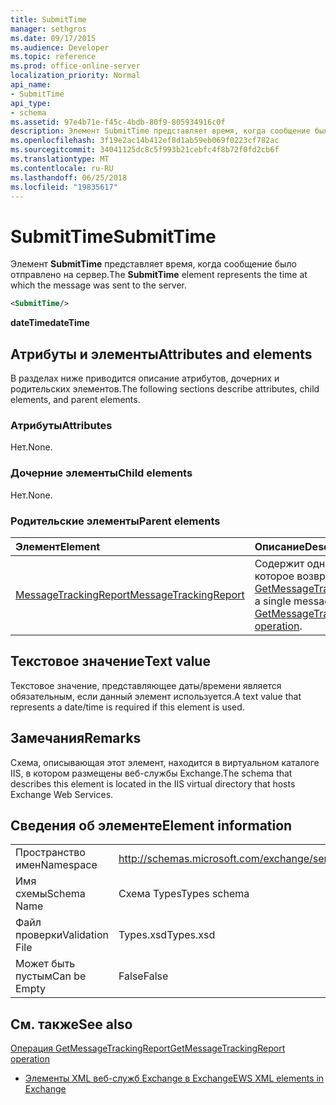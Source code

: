 ```yaml
---
title: SubmitTime
manager: sethgros
ms.date: 09/17/2015
ms.audience: Developer
ms.topic: reference
ms.prod: office-online-server
localization_priority: Normal
api_name:
- SubmitTime
api_type:
- schema
ms.assetid: 97e4b71e-f45c-4bdb-80f9-805934916c0f
description: Элемент SubmitTime представляет время, когда сообщение было отправлено на сервер.
ms.openlocfilehash: 3f19e2ac14b412ef8d1ab59eb069f0223cf782ac
ms.sourcegitcommit: 34041125dc8c5f993b21cebfc4f8b72f0fd2cb6f
ms.translationtype: MT
ms.contentlocale: ru-RU
ms.lasthandoff: 06/25/2018
ms.locfileid: "19835617"
---
```

# <a name="submittime"></a><span data-ttu-id="b5806-103">SubmitTime</span><span class="sxs-lookup"><span data-stu-id="b5806-103">SubmitTime</span></span>

<span data-ttu-id="b5806-104">Элемент **SubmitTime** представляет время, когда сообщение было отправлено на сервер.</span><span class="sxs-lookup"><span data-stu-id="b5806-104">The **SubmitTime** element represents the time at which the message was sent to the server.</span></span> 
  
```XML
<SubmitTime/>
```

 <span data-ttu-id="b5806-105">**dateTime**</span><span class="sxs-lookup"><span data-stu-id="b5806-105">**dateTime**</span></span>
## <a name="attributes-and-elements"></a><span data-ttu-id="b5806-106">Атрибуты и элементы</span><span class="sxs-lookup"><span data-stu-id="b5806-106">Attributes and elements</span></span>

<span data-ttu-id="b5806-107">В разделах ниже приводится описание атрибутов, дочерних и родительских элементов.</span><span class="sxs-lookup"><span data-stu-id="b5806-107">The following sections describe attributes, child elements, and parent elements.</span></span>
  
### <a name="attributes"></a><span data-ttu-id="b5806-108">Атрибуты</span><span class="sxs-lookup"><span data-stu-id="b5806-108">Attributes</span></span>

<span data-ttu-id="b5806-109">Нет.</span><span class="sxs-lookup"><span data-stu-id="b5806-109">None.</span></span>
  
### <a name="child-elements"></a><span data-ttu-id="b5806-110">Дочерние элементы</span><span class="sxs-lookup"><span data-stu-id="b5806-110">Child elements</span></span>

<span data-ttu-id="b5806-111">Нет.</span><span class="sxs-lookup"><span data-stu-id="b5806-111">None.</span></span>
  
### <a name="parent-elements"></a><span data-ttu-id="b5806-112">Родительские элементы</span><span class="sxs-lookup"><span data-stu-id="b5806-112">Parent elements</span></span>

|<span data-ttu-id="b5806-113">**Элемент**</span><span class="sxs-lookup"><span data-stu-id="b5806-113">**Element**</span></span>|<span data-ttu-id="b5806-114">**Описание**</span><span class="sxs-lookup"><span data-stu-id="b5806-114">**Description**</span></span>|
|:-----|:-----|
|[<span data-ttu-id="b5806-115">MessageTrackingReport</span><span class="sxs-lookup"><span data-stu-id="b5806-115">MessageTrackingReport</span></span>](messagetrackingreport.md) <br/> |<span data-ttu-id="b5806-116">Содержит одно сообщение, которое возвращается в [Операция GetMessageTrackingReport](getmessagetrackingreport-operation.md).</span><span class="sxs-lookup"><span data-stu-id="b5806-116">Contains a single message that is returned in a [GetMessageTrackingReport operation](getmessagetrackingreport-operation.md).</span></span>  <br/> |
   
## <a name="text-value"></a><span data-ttu-id="b5806-117">Текстовое значение</span><span class="sxs-lookup"><span data-stu-id="b5806-117">Text value</span></span>

<span data-ttu-id="b5806-118">Текстовое значение, представляющее даты/времени является обязательным, если данный элемент используется.</span><span class="sxs-lookup"><span data-stu-id="b5806-118">A text value that represents a date/time is required if this element is used.</span></span>
  
## <a name="remarks"></a><span data-ttu-id="b5806-119">Замечания</span><span class="sxs-lookup"><span data-stu-id="b5806-119">Remarks</span></span>

<span data-ttu-id="b5806-120">Схема, описывающая этот элемент, находится в виртуальном каталоге IIS, в котором размещены веб-службы Exchange.</span><span class="sxs-lookup"><span data-stu-id="b5806-120">The schema that describes this element is located in the IIS virtual directory that hosts Exchange Web Services.</span></span>
  
## <a name="element-information"></a><span data-ttu-id="b5806-121">Сведения об элементе</span><span class="sxs-lookup"><span data-stu-id="b5806-121">Element information</span></span>

|||
|:-----|:-----|
|<span data-ttu-id="b5806-122">Пространство имен</span><span class="sxs-lookup"><span data-stu-id="b5806-122">Namespace</span></span>  <br/> |http://schemas.microsoft.com/exchange/services/2006/types  <br/> |
|<span data-ttu-id="b5806-123">Имя схемы</span><span class="sxs-lookup"><span data-stu-id="b5806-123">Schema Name</span></span>  <br/> |<span data-ttu-id="b5806-124">Схема Types</span><span class="sxs-lookup"><span data-stu-id="b5806-124">Types schema</span></span>  <br/> |
|<span data-ttu-id="b5806-125">Файл проверки</span><span class="sxs-lookup"><span data-stu-id="b5806-125">Validation File</span></span>  <br/> |<span data-ttu-id="b5806-126">Types.xsd</span><span class="sxs-lookup"><span data-stu-id="b5806-126">Types.xsd</span></span>  <br/> |
|<span data-ttu-id="b5806-127">Может быть пустым</span><span class="sxs-lookup"><span data-stu-id="b5806-127">Can be Empty</span></span>  <br/> |<span data-ttu-id="b5806-128">False</span><span class="sxs-lookup"><span data-stu-id="b5806-128">False</span></span>  <br/> |
   
## <a name="see-also"></a><span data-ttu-id="b5806-129">См. также</span><span class="sxs-lookup"><span data-stu-id="b5806-129">See also</span></span>



[<span data-ttu-id="b5806-130">Операция GetMessageTrackingReport</span><span class="sxs-lookup"><span data-stu-id="b5806-130">GetMessageTrackingReport operation</span></span>](getmessagetrackingreport-operation.md)


- [<span data-ttu-id="b5806-131">Элементы XML веб-служб Exchange в Exchange</span><span class="sxs-lookup"><span data-stu-id="b5806-131">EWS XML elements in Exchange</span></span>](ews-xml-elements-in-exchange.md)

